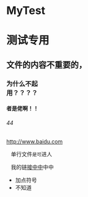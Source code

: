 # MyTest
# 测试专用
## 文件的内容不重要的，
### 为什么不起<br>用？？？？
#### 者是佬啊！！
###### 44
http://www.baidu.com

    单行文件`是可`进人
    
    我的链[接中中](http://www.baidu.com "显示的内容哈")中中
    
* 加点符号
* 不知道
